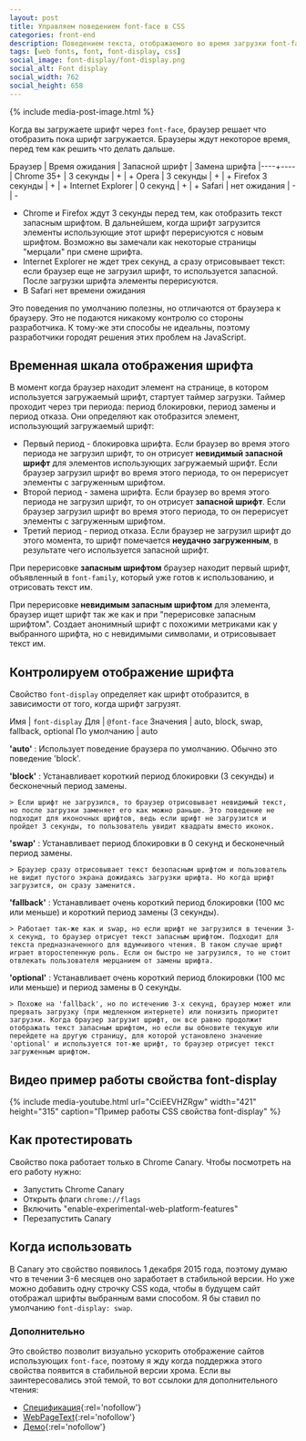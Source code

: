 ```yaml
---
layout: post
title: Управляем поведением font-face в CSS
categories: front-end
description: Поведением текста, отображаемого во время загрузки font-face, можно управлять с помощью свойства font-display. Как работает и какие значения поддерживет свойсто font-display читайте в статье.
tags: [web fonts, font, font-display, css]
social_image: font-display/font-display.png
social_alt: Font display
social_width: 762
social_height: 658
---
```


{% include media-post-image.html %}

Когда вы загружаете шрифт через `font-face`, браузер решает что отобразить пока шрифт загружается. Браузеры ждут некоторое время, перед тем как решить что делать дальше.

Браузер | Время ожидания | Запасной шрифт | Замена шрифта
|----+----|
Chrome 35+ | 3 секунды | + | +
Opera | 3 секунды | + | +
Firefox 3 секунды | + | +
Internet Explorer | 0 секунд | + | +
Safari | нет ожидания | - | -

<!-- more -->

* Chrome и Firefox ждут 3 секунды перед тем, как отобразить текст запасным шрифтом. В дальнейшем, когда шрифт загрузится элементы использующие этот шрифт перерисуются с новым шрифтом. Возможно вы замечали как некоторые страницы "мерцали" при смене шрифта.
* Internet Explorer не ждет трех секунд, а сразу отрисовывает текст: если браузер еще не загрузил шрифт, то используется запасной. После загрузки шрифта элементы перерисуются.
* В Safari нет времени ожидания

Это поведения по умолчанию полезны, но отличаются от браузера к браузеру. Это не подаются никакому контролю со стороны разработчика. К тому-же эти способы не идеальны, поэтому разработчики городят решения этих проблем на JavaScript.

## Временная шкала отображения шрифта

В момент когда браузер находит элемент на странице, в котором используется загружаемый шрифт, стартует таймер загрузки. Таймер проходит через три периода: период блокировки, период замены и период отказа. Они определяют как отобразится элемент, использующий загружаемый шрифт:

* Первый период - блокировка шрифта. Если браузер во время этого периода не загрузил шрифт, то он отрисует **невидимый запасной шрифт** для элементов использующих загружаемый шрифт. Если браузер загрузил шрифт во время этого периода, то он перерисует элементы с загруженным шрифтом.
* Второй период - замена шрифта. Если браузер во время этого периода не загрузил шрифт, то он отрисует **запасной шрифт**. Если браузер загрузил шрифт во время этого периода, то он перерисует элементы с загруженным шрифтом.
* Третий период - период отказа. Если браузер не загрузил шрифт до этого момента, то шрифт помечается **неудачно загруженным**, в результате чего используется запасной шрифт.

При перерисовке **запасным шрифтом** браузер находит первый шрифт, объявленный в `font-family`, который уже готов к использованию, и отрисовать текст им.

При перерисовке **невидимым запасным шрифтом** для элемента, браузер ищет шрифт так же как и при "перерисовке запасным шрифтом". Создает анонимный шрифт с похожими метриками как у выбранного шрифта, но с невидимыми символами, и отрисовывает текст им.

## Контролируем отображение шрифта

Свойство `font-display` определяет как шрифт отобразится, в зависимости от того, когда шрифт загрузят.

Имя | `font-display`
Для | `@font-face`
Значения | auto, block, swap, fallback, optional
По умолчанию | auto

**'auto'**
: Использует поведение браузера по умолчанию. Обычно это поведение 'block'.

**'block'**
: Устанавливает короткий период блокировки (3 секунды) и бесконечный период замены.

    > Если шрифт не загрузился, то браузер отрисовывает невидимый текст, но после загрузки заменяет его как можно раньше. Это поведение не подходит для иконочных шрифтов, ведь если шрифт не загрузится и пройдет 3 секунды, то пользователь увидит квадраты вместо иконок.

**'swap'**
: Устанавливает период блокировки в 0 секунд и бесконечный период замены.

    > Браузер сразу отрисовывает текст безопасным шрифтом и пользователь не видит пустого экрана дожидаясь загрузки шрифта. Но когда шрифт загрузится, он сразу заменится.

**'fallback'**
: Устанавливает очень короткий период блокировки (100 мс или меньше) и короткий период замены (3 секунды).

    > Работает так-же как и swap, но если шрифт не загрузился в течении 3-х секунд, то браузер отрисует текст запасным шрифтом. Подходит для текста предназначенного для вдумчивого чтения. В таком случае шрифт играет второстепенную роль. Если он быстро не загрузился, то не стоит отвлекать пользователя мерцанием от замены шрифта.

**'optional'**
: Устанавливает очень короткий период блокировки (100 мс или меньше) и период замены в 0 секунды.

    > Похоже на 'fallback', но по истечению 3-х секунд, браузер может или прервать загрузку (при медленном интернете) или понизить приоритет загрузки. Когда браузер загрузит шрифт, он все равно продолжит отображать текст запасным шрифтом, но если вы обновите текущую или перейдете на другую страницу, для которой установлено значение 'optional' и используется тот-же шрифт, то браузер отрисует текст загруженным шрифтом.

## Видео пример работы свойства font-display

{% include media-youtube.html url="CciEEVHZRgw" width="421" height="315" caption="Пример работы CSS свойства font-display" %}

## Как протестировать

Свойство пока работает только в Chrome Canary. Чтобы посмотреть на его работу нужно:

* Запустить Chrome Canary
* Открыть флаги `chrome://flags`
* Включить "enable-experimental-web-platform-features"
* Перезапустить Canary

## Когда использовать

В Canary это свойство появилось 1 декабря 2015 года, поэтому думаю что в течении 3-6 месяцев оно заработает в стабильной версии. Но уже можно добавить одну строчку CSS кода, чтобы в будущем сайт отображал шрифты выбранным вами способом. Я бы ставил по умолчанию `font-display: swap`.

### Дополнительно

Это свойство позволит визуально ускорить отображение сайтов использующих `font-face`, поэтому я жду когда поддержка этого свойства появится в стабильной версии хрома. Если вы заинтересовались этой темой, то вот ссылоки для дополнительного чтения:

* [Спецификация](https://tabatkins.github.io/specs/css-font-display/){:rel='nofollow'}
* [WebPageText](http://www.webpagetest.org/video/compare.php?tests=151201_PQ_VA6){:rel='nofollow'}
* [Демо](http://output.jsbin.com/nigahi/latest/quiet){:rel='nofollow'}
